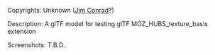 Copyrights: Unknown ([Jim Conrad](https://github.com/j-conrad)?)

Description: A glTF model for testing glTF MOZ_HUBS_texture_basis extension

Screenshots: T.B.D.

